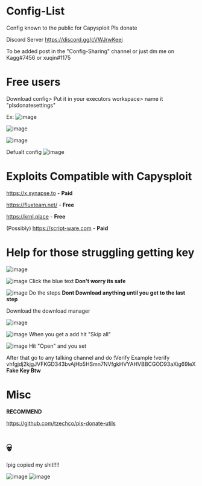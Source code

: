 # Config-List
Config known to the public for Capysploit Pls donate

Discord Server https://discord.gg/cVWJrwKeej

To be added post in the "Config-Sharing" channel or just dm me on Kagg#7456 or xuqin#1175

# Free users
Download config> Put it in your executors workspace> name it "plsdonatesettings"

Ex:
![image](https://user-images.githubusercontent.com/91806527/208785905-4fc163a7-03b9-40bd-9a90-10e38eac03cc.png)

![image](https://user-images.githubusercontent.com/91806527/208786043-98707e74-692c-4175-92d4-3ef7b71649a2.png)

![image](https://user-images.githubusercontent.com/91806527/208786217-4debb57d-d322-4240-be4e-5b6de71faa54.png)

Defualt config
![image](https://user-images.githubusercontent.com/91806527/208786575-04f58feb-a660-4410-abb9-e07a56743af2.png)


# Exploits Compatible with Capysploit

https://x.synapse.to - **Paid**

https://fluxteam.net/ - **Free**

https://krnl.place - **Free** 

(Possibly)
https://script-ware.com - **Paid**

# Help for those struggling getting key

![image](https://user-images.githubusercontent.com/91806527/208790157-617bc3b6-fa3b-449f-b3cd-b3c09b14e473.png)
 
 ![image](https://user-images.githubusercontent.com/91806527/208790265-0ef91dcf-77fe-4fa3-b45f-db4522c68f48.png)
Click the blue text **Don't worry its safe**

![image](https://user-images.githubusercontent.com/91806527/208790430-2c824041-b609-4488-9ab4-bdc92d3a13d7.png)
Do the steps **Dont Download anything until you get to the last step**

Download the download manager

![image](https://user-images.githubusercontent.com/91806527/208790995-d1a95c8c-c86d-4ec8-8d66-b998e0927f6e.png)


![image](https://user-images.githubusercontent.com/91806527/208791100-ad162c73-5c6d-448b-b554-4aea957a7542.png)
When you get a add hit "Skip all"

![image](https://user-images.githubusercontent.com/91806527/208791242-38b59d43-0a7b-4bb0-b7ee-2d1983c0940a.png)
Hit "Open" and you set

After that go to any talking channel and do
!Verify <Key>
Example
!verify vhfgjdj2kjgJVFKGD343bvAjHb5HSmn7NVfgkHVYAHVBBCGOD93aXig69leX
        **Fake Key Btw**
# Misc

**RECOMMEND**

https://github.com/tzechco/pls-donate-utils


# 💀

Ipig copied my shit!!!!

![image](https://user-images.githubusercontent.com/91806527/209003413-5f25142b-bb61-49c3-a573-3570bb856734.png)
![image](https://user-images.githubusercontent.com/91806527/209003691-e02a0b4a-d4ab-48b8-ab77-6eb8ba704c1d.png)
